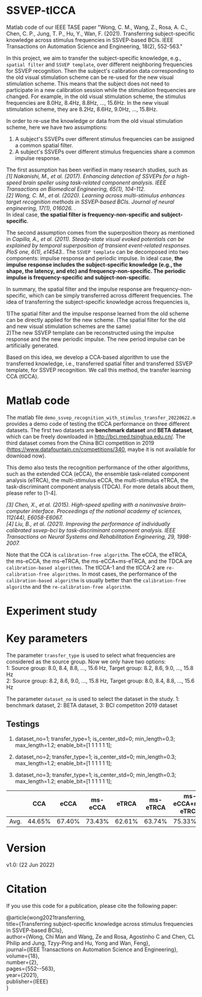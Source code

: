 # SSVEP-tlCCA
Matlab code of our IEEE TASE paper "Wong, C. M., Wang, Z., Rosa, A. C., Chen, C. P., Jung, T. P., Hu, Y., Wan, F. (2021). Transferring subject-specific knowledge across stimulus frequencies in SSVEP-based BCIs. IEEE Transactions on Automation Science and Engineering, 18(2), 552-563." 

In this project, we aim to transfer the subject-specific knowledge, e.g., `spatial filter` and `SSVEP template`, over different neighboring frequencies for SSVEP recognition. Then the subject's  calibration data corresponding to the old visual stimulation scheme can be re-used for the new visual stimulation scheme. This means that the subject does not need to participate in a new calibration session while the stimulation frequencies are changed. For example, in the old visual stimulation scheme, the stimulus frequencies are 8.0Hz, 8.4Hz, 8.8Hz, ..., 15.6Hz. In the new visual stimulation scheme, they are 8.2Hz, 8.6Hz, 9.0Hz, ..., 15.8Hz. 

In order to re-use the knowledge or data from the old visual stimulation scheme, here we have two assumptions: 
1) A subject's SSVEPs over different stimulus frequencies can be assigned a common spatial filter. 
2) A subject's SSVEPs over different stimulus frequencies share a common impulse response. 

The first assumption has been verified in many research studies, such as  
*[1] Nakanishi, M., et al. (2017). Enhancing detection of SSVEPs for a high-speed brain speller using task-related component analysis. IEEE Transactions on Biomedical Engineering, 65(1), 104-112.*  
*[2] Wong, C. M., et al. (2020). Learning across multi-stimulus enhances target recognition methods in SSVEP-based BCIs. Journal of neural engineering, 17(1), 016026.* .  
In ideal case, **the spatial filter is frequency-non-specific and subject-specific**.


The second assumption comes from the superposition theory as mentioned in *Capilla, A., et al. (2011). Steady-state visual evoked potentials can be explained by temporal superposition of transient event-related responses. PloS one, 6(1), e14543.*. The `SSVEP template` can be decomposed into two components: impulse response and periodic impulse. In ideal case, **the impulse response includes the subject-specific knowledge (e.g., the shape, the latency, and etc) and frequency-non-specific. The periodic impulse is frequency-specific and subject-non-specific**.

In summary, the spatial filter and the impulse response are frequency-non-specific, which can be simply transferred across different frequencies. The idea of transferring the subject-specific knowledge across frequencies is, 

1)The spatial filter and the impulse response learned from the old scheme can be directly applied for the new scheme. (The spatial filter for the old and new visual stimulation schemes are the same)  
2)The new SSVEP template can be reconstructed using the impulse response and the new periodic impulse. The new period impulse can be artificially generated.

Based on this idea, we develop a CCA-based algorithm to use the transferred knowledge, i.e., transferred spatial filter and transferred SSVEP template, for SSVEP recognition. We call this method, the transfer learning CCA (tlCCA).

# Matlab code
The matlab file `demo_ssvep_recognition_with_stimulus_transfer_20220622.m` provides a demo code of testing the tlCCA performance on three different datasets. The first two datasets are **benchmark dataset** and **BETA dataset**, which can be freely downloaded in http://bci.med.tsinghua.edu.cn/. The third dataset comes from the China BCI competition in 2019 (https://www.datafountain.cn/competitions/340, maybe it is not available for download now).  

This demo also tests the recognition performance of the other algorithms, such as the extended CCA (eCCA), the ensemble task-related component analysis (eTRCA), the multi-stimulus eCCA, the multi-stimulus eTRCA, the task-discriminant component analysis (TDCA). For more details about them, please refer to [1-4].

*[3] Chen, X., et al. (2015). High-speed spelling with a noninvasive brain–computer interface. Proceedings of the national academy of sciences, 112(44), E6058-E6067.*  
*[4] Liu, B., et al. (2021). Improving the performance of individually calibrated ssvep-bci by task-discriminant component analysis. IEEE Transactions on Neural Systems and Rehabilitation Engineering, 29, 1998-2007.*  

Note that the CCA is `calibration-free algorithm`. The eCCA, the eTRCA, the ms-eCCA, the ms-eTRCA, the ms-eCCA+ms-eTRCA, and the TDCA are `calibration-based algorithms`. The tlCCA-1 and the tlCCA-2 are `re-calibration-free algorithms`. In most cases, the performance of the `calibration-based algorithm` is usually better than the `calibration-free algorithm` and the `re-calibration-free algorithm`.

# Experiment study
# Key parameters  
The parameter `transfer_type` is used to select what frequencies are considered as the source group. Now we only have two options:  
1: Source group: 8.0, 8.4, 8.8, ..., 15.6 Hz, Target group: 8.2, 8.6, 9.0, ..., 15.8 Hz  
2: Source group: 8.2, 8.6, 9.0, ..., 15.8 Hz, Target group: 8.0, 8.4, 8.8, ..., 15.6 Hz  

The parameter `dataset_no` is used to select the dataset in the study.
1: benchmark dataset, 2: BETA dataset, 3: BCI competiton 2019 dataset  

## Testings
1) dataset_no=1; transfer_type=1; is_center_std=0; min_length=0.3; max_length=1.2; enable_bit=[1 1 1 1 1 1];  


2) dataset_no=2; transfer_type=1; is_center_std=0; min_length=0.3; max_length=1.2; enable_bit=[1 1 1 1 1 1];  

3) dataset_no=3; transfer_type=1; is_center_std=0; min_length=0.3; max_length=1.2; enable_bit=[1 1 1 1 1 1];  

|  |CCA      |	eCCA   |	ms-eCCA |	eTRCA  |	ms-eTRCA |	ms-eCCA+ms-eTRCA |	TDCA   |	tlCCA_1 |	tlCCA_2 |  
| --- | --- | --- | --- | --- | --- | --- | --- | --- | --- |  
|Avg.|	44.65% |	67.40%  |	73.43% |	62.61%   |	63.74%           |	75.33% |	65.35%  |	76.13%  |	72.89%  |  





# Version 
v1.0: (22 Jun 2022)  

# Citation  
If you use this code for a publication, please cite the following paper:

@article{wong2021transferring,  
  title={Transferring subject-specific knowledge across stimulus frequencies in SSVEP-based BCIs},  
  author={Wong, Chi Man and Wang, Ze and Rosa, Agostinho C and Chen, CL Philip and Jung, Tzyy-Ping and Hu, Yong and Wan, Feng},  
  journal={IEEE Transactions on Automation Science and Engineering},  
  volume={18},  
  number={2},  
  pages={552--563},  
  year={2021},  
  publisher={IEEE}  
}
